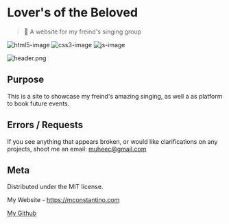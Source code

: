 # Lover's of the Beloved

> 🕌 A website for my freind's singing group

![html5-image]
![css3-image]
![js-image]


![header.png]



## Purpose

This is a site to showcase my freind's amazing singing, as well a as platform to book future events.



## Errors / Requests

If you see anything that appears broken, or would like clarifications on any projects, shoot me an email: muheec@gmail.com



## Meta

Distributed under the MIT license.

My Website - https://mconstantino.com

[My Github](https://github.com/apologeticaly/)


<!-- Markdown link & img dfn's -->
[html5-image]: https://img.shields.io/badge/-html5-orange
[css3-image]: https://img.shields.io/badge/-css3-blue
[js-image]: https://img.shields.io/badge/-javascript-yellow
[header.png]: https://i.ibb.co/LtZG1yq/THE-BELOVED.jpg
